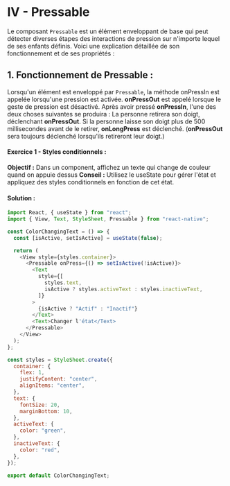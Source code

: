# IV - Pressable
Le composant `Pressable` est un élément enveloppant de base qui peut détecter diverses étapes des interactions de pression sur n'importe lequel de ses enfants définis. Voici une explication détaillée de son fonctionnement et de ses propriétés :

## 1. Fonctionnement de Pressable :
Lorsqu'un élément est enveloppé par `Pressable`, la méthode onPressIn est appelée lorsqu'une pression est activée.
**onPressOut** est appelé lorsque le geste de pression est désactivé.
Après avoir pressé **onPressIn**, l'une des deux choses suivantes se produira :
La personne retirera son doigt, déclenchant **onPressOut**.
Si la personne laisse son doigt plus de 500 millisecondes avant de le retirer, **onLongPress** est déclenché. (**onPressOut** sera toujours déclenché lorsqu'ils retireront leur doigt.)


#### Exercice 1 - Styles conditionnels :
**Objectif :**
Dans un component, affichez un texte qui change de couleur quand on appuie dessus 
**Conseil :**
Utilisez le useState pour gérer l'état et appliquez des styles conditionnels en fonction de cet état.

#### Solution : 
```js
import React, { useState } from "react";
import { View, Text, StyleSheet, Pressable } from "react-native";

const ColorChangingText = () => {
  const [isActive, setIsActive] = useState(false);

  return (
    <View style={styles.container}>
      <Pressable onPress={() => setIsActive(!isActive)}>
        <Text
          style={[
            styles.text,
            isActive ? styles.activeText : styles.inactiveText,
          ]}
        >
          {isActive ? "Actif" : "Inactif"}
        </Text>
        <Text>Changer l'état</Text>
      </Pressable>
    </View>
  );
};

const styles = StyleSheet.create({
  container: {
    flex: 1,
    justifyContent: "center",
    alignItems: "center",
  },
  text: {
    fontSize: 20,
    marginBottom: 10,
  },
  activeText: {
    color: "green",
  },
  inactiveText: {
    color: "red",
  },
});

export default ColorChangingText;
```
